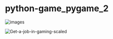 # python-game_pygame_2


![images](https://user-images.githubusercontent.com/58718316/190656133-9cbfda8d-257f-4e3a-b73c-c7fcd895a6e1.jpg)


![Get-a-job-in-gaming-scaled](https://user-images.githubusercontent.com/58718316/190656143-6580afd4-57b1-47d6-bcbc-989ac4318d9b.jpg)


